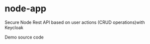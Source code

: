 # node-app
Secure Node Rest API based on user actions (CRUD operations)with Keycloak

Demo source code
